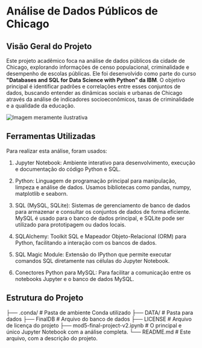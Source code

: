 # Análise de Dados Públicos de Chicago 

## Visão Geral do Projeto

Este projeto acadêmico foca na análise de dados públicos da cidade de Chicago, explorando informações de censo populacional, criminalidade e desempenho de escolas públicas. Ele foi desenvolvido como parte do curso **"Databases and SQL for Data Science with Python" da IBM**. O objetivo principal é identificar padrões e correlações entre esses conjuntos de dados, buscando entender as dinâmicas sociais e urbanas de Chicago através da análise de indicadores socioeconômicos, taxas de criminalidade e a qualidade da educação.

![Imagem meramente ilustrativa](https://encrypted-tbn1.gstatic.com/licensed-image?q=tbn:ANd9GcSB0E2zhAxGdow-1Ca2cqbFayha0cISnpalJ8LOJNcEFdl6rVT56xCZlRl_T9oWbM1FmZarokjZ0gGiwSmaOmwTisil8TLCEv8AlRoZ9E9Ihchn-mg)

## Ferramentas Utilizadas

Para realizar esta análise, foram usados:

1. Jupyter Notebook: Ambiente interativo para desenvolvimento, execução e documentação do código Python e SQL.

2. Python: Linguagem de programação principal para manipulação, limpeza e análise de dados. Usamos bibliotecas como pandas, numpy, matplotlib e seaborn.

3. SQL (MySQL, SQLite): Sistemas de gerenciamento de banco de dados para armazenar e consultar os conjuntos de dados de forma eficiente. MySQL é usado para o banco de dados principal, e SQLite pode ser utilizado para prototipagem ou dados locais.

4. SQLAlchemy: Toolkit SQL e Mapeador Objeto-Relacional (ORM) para Python, facilitando a interação com os bancos de dados.

5. SQL Magic Module: Extensão do IPython que permite executar comandos SQL diretamente nas células do Jupyter Notebook.

6. Conectores Python para MySQL: Para facilitar a comunicação entre os notebooks Jupyter e o banco de dados MySQL.

## Estrutura do Projeto

├── .conda/                        # Pasta de ambiente Conda utilizado
├── DATA/                          # Pasta para dados 
├── FinalDB                        # Arquivo do banco de dados 
├── LICENSE                        # Arquivo de licença do projeto
├── mod5-final-project-v2.ipynb    # O principal e único Jupyter Notebook com a análise completa.
└── README.md                      # Este arquivo, com a descrição do projeto.